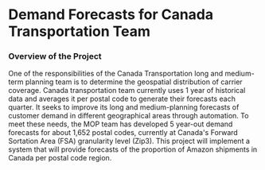 # Demand Forecasts for Canada Transportation Team 

### Overview of the Project 

One of the responsibilities of the Canada Transportation long and medium-term planning team is to determine the geospatial distribution of carrier coverage. Canada transportation team currently uses 1 year of historical data and averages it per postal code to generate their forecasts each quarter. It seeks to improve its long and medium-planning forecasts of customer demand in different geographical areas through automation. To meet these needs, the MOP team has developed 5 year-out demand forecasts for about 1,652 postal codes, currently at Canada's Forward Sortation Area (FSA) granularity level (Zip3). This project will implement a system that will provide forecasts of the proportion of Amazon shipments in Canada per postal code region. 

